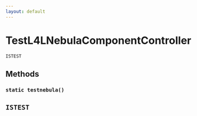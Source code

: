 ```yaml
---
layout: default
---
```


# TestL4LNebulaComponentController

`ISTEST`

## Methods

### `static testnebula()`

## `ISTEST`

